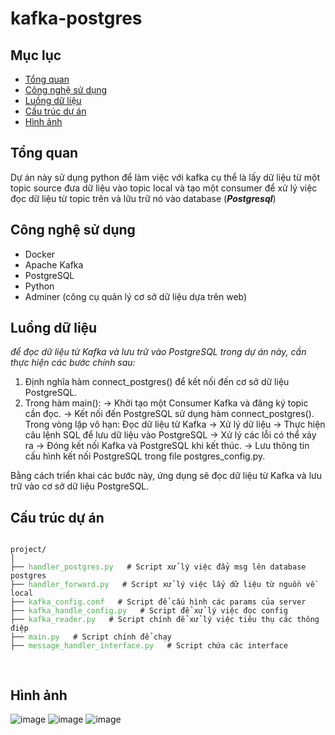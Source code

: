 # kafka-postgres

## Mục lục 
- [Tổng quan](#tổng-quan)
- [Công nghệ sử dụng](#công-nghệ-sử-dụng)
- [Luồng dữ liệu](#luồng-dữ-liệu)
- [Cấu trúc dự án](#cấu-trúc-dự-án)
- [Hình ảnh](#hình-ảnh)

## Tổng quan
Dự án này sử dụng python để làm việc với kafka cụ thể là lấy dữ liệu từ một topic source đưa dữ liệu vào topic local và  tạo một consumer để xử lý việc đọc dữ liệu từ  topic trên  và lữu trữ nó vào database (***Postgresql***)

## Công nghệ sử dụng
+ Docker
+ Apache Kafka
+ PostgreSQL
+ Python
+ Adminer (công cụ quản lý cơ sở dữ liệu dựa trên web)

## Luồng dữ liệu
*để đọc dữ liệu từ Kafka và lưu trữ vào PostgreSQL trong dự án này, cần thực hiện các bước chính sau:*

1. Định nghĩa hàm connect_postgres() để kết nối đến cơ sở dữ liệu PostgreSQL.
2. Trong hàm main():
  -> Khởi tạo một Consumer Kafka và đăng ký topic cần đọc.
  -> Kết nối đến PostgreSQL sử dụng hàm connect_postgres().
  Trong vòng lặp vô hạn:
  Đọc dữ liệu từ Kafka -> Xử lý dữ liệu -> Thực hiện câu lệnh SQL để lưu dữ liệu vào PostgreSQL -> Xử lý các lỗi có thể xảy ra
  -> Đóng kết nối Kafka và PostgreSQL khi kết thúc.
  -> Lưu thông tin cấu hình kết nối PostgreSQL trong file postgres_config.py.

Bằng cách triển khai các bước này, ứng dụng sẽ đọc dữ liệu từ Kafka và lưu trữ vào cơ sở dữ liệu PostgreSQL.
## Cấu trúc dự án
<pre>
<code>
project/
│
├── <span style="color: #4CAF50;">handler_postgres.py</span>   # Script xử lý việc đẩy msg lên database postgres
├── <span style="color: #4CAF50;">handler_forward.py</span>   # Script xử lý việc lấy dữ liệu từ nguồn về local
├── <span style="color: #4CAF50;">kafka_config.conf</span>   # Script để cấu hình các params của server
├── <span style="color: #4CAF50;">kafka_handle_config.py</span>   # Script để xử lý việc đọc config
├── <span style="color: #4CAF50;">kafka_reader.py</span>   # Script chính để xử lý việc tiêu thụ các thông điệp
├── <span style="color: #4CAF50;">main.py</span>   # Script chính để chạy
├── <span style="color: #4CAF50;">message_handler_interface.py</span>   # Script chứa các interface 

</code>
</pre>
  
## Hình ảnh
![image](https://github.com/user-attachments/assets/4004c0bd-3c2a-47db-9c2a-be0cf30e9e82)
![image](https://github.com/user-attachments/assets/e13f0bf0-a9e9-4310-9068-47f8e150d973)
![image](https://github.com/user-attachments/assets/5a202ddb-2f3c-4049-9877-a737ce5e9938)



